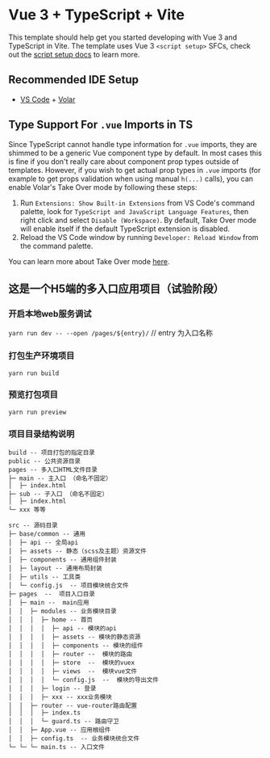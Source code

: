 # Vue 3 + TypeScript + Vite

This template should help get you started developing with Vue 3 and TypeScript in Vite. The template uses Vue 3 `<script setup>` SFCs, check out the [script setup docs](https://v3.vuejs.org/api/sfc-script-setup.html#sfc-script-setup) to learn more.

## Recommended IDE Setup

- [VS Code](https://code.visualstudio.com/) + [Volar](https://marketplace.visualstudio.com/items?itemName=Vue.volar)

## Type Support For `.vue` Imports in TS

Since TypeScript cannot handle type information for `.vue` imports, they are shimmed to be a generic Vue component type by default. In most cases this is fine if you don't really care about component prop types outside of templates. However, if you wish to get actual prop types in `.vue` imports (for example to get props validation when using manual `h(...)` calls), you can enable Volar's Take Over mode by following these steps:

1. Run `Extensions: Show Built-in Extensions` from VS Code's command palette, look for `TypeScript and JavaScript Language Features`, then right click and select `Disable (Workspace)`. By default, Take Over mode will enable itself if the default TypeScript extension is disabled.
2. Reload the VS Code window by running `Developer: Reload Window` from the command palette.

You can learn more about Take Over mode [here](https://github.com/johnsoncodehk/volar/discussions/471).

## 这是一个H5端的多入口应用项目（试验阶段）

### 开启本地web服务调试

`yarn run dev -- --open /pages/${entry}/` // entry 为入口名称

### 打包生产环境项目

`yarn run build`

### 预览打包项目

`yarn run preview`

### 项目目录结构说明
```
build -- 项目打包的指定目录
public -- 公共资源目录
pages -- 多入口HTML文件目录
├─ main -- 主入口 （命名不固定）
│  ├─ index.html
├─ sub -- 子入口 （命名不固定）
│  ├─ index.html
└─ xxx 等等

src -- 源码目录
├─ base/common -- 通用
│  ├─ api -- 全局api
│  ├─ assets -- 静态（scss及主题）资源文件
│  ├─ components -- 通用组件封装
│  ├─ layout -- 通用布局封装 
│  ├─ utils -- 工具类
│  └─ config.js  -- 项目模块统合文件
├─ pages  --  项目入口目录
│  ├─ main --  main应用
│  │  ├─ modules -- 业务模块目录
│  │  │  ├─ home -- 首页
│  │  │  │  ├─ api -- 模块的api
│  │  │  │  ├─ assets -- 模块的静态资源
│  │  │  │  ├─ components -- 模块的组件
│  │  │  │  ├─ router --  模块的路由
│  │  │  │  ├─ store  --  模块的vuex
│  │  │  │  ├─ views  --  模块vue文件
│  │  │  │  └─ config.js  --  模块的导出文件
│  │  │  ├─ login -- 登录
│  │  │  ├─ xxx -- xxx业务模块
│  │  ├─ router -- vue-router路由配置
│  │  │  ├─ index.ts
│  │  │  └─ guard.ts -- 路由守卫
│  │  ├─ App.vue -- 应用根组件
│  │  ├─ config.ts  -- 业务模块统合文件
└─ └─ └─ main.ts -- 入口文件
``` 